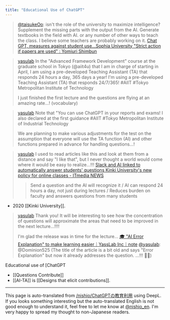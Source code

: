 ```yaml
---
title: "Educational Use of ChatGPT"
---
```


> [@taisukeOo](https://twitter.com/taisukeOo/status/1645275444818886658?s=20): isn't the role of the university to maximize intelligence?
>  Supplement the missing parts with the output from the AI.
> Generate textbooks in the field with AI.
>  or any number of other ways to teach the class. I believe some teachers are probably working on it.
[Chat GPT, measures against student use...Sophia University "Strict action if papers are used" : Yomiuri Shimbun](https://www.yomiuri.co.jp/kyoiku/kyoiku/news/20230408-OYT1T50388/)

> [yasulab](https://twitter.com/yasulab/status/1645366416500228098) In the "Advanced Framework Development" course at the graduate school in Tokyo (@aiit4u) that I am in charge of starting in April, I am using a pre-developed Teaching Assistant (TA) that responds 24 hours a day, 365 days a year! I'm using a pre-developed Teaching Assistant (TA) that responds 24/7/365!  #AIIT #Tokyo Metropolitan Institute of Technology
>
>  I just finished the first lecture and the questions are flying at an amazing rate...! (vocabulary)

> [yasulab](https://twitter.com/yasulab/status/1645371076149657600) Note that "You can use ChatGPT in your reports and exams! I also declared at the first guidance #AIIT #Tokyo Metropolitan Institute of Industrial Technology
>
>  We are planning to make various adjustments for the test on the assumption that everyone will use the TA function (AI) and other functions prepared in advance for handling questions...!

> [yasulab](https://twitter.com/yasulab/status/1645376612698054656) I used to read articles like this and look at them from a distance and say "I like that", but I never thought a world would come where it would be easy to realize...!!!
>  [Slack and AI linked to automatically answer students' questions Kinki University's new policy for online classes - ITmedia NEWS](https://www.itmedia.co.jp/news/articles/2009/11/news162.html)
>  > Send a question and the AI will recognize it / AI can respond 24 hours a day, not just during lectures / Reduces burden on faculty and answers questions from many students
- 2020 [[Kinki University]].

> [yasulab](https://twitter.com/yasulab/status/1645373426553737217) Thank you! It will be interesting to see how the concentration of questions will approximate the areas that need to be improved in the next lecture...!!!!
>
>  I'm glad the release was in time for the lecture...
> [🎓 "AI Error Explanation" to make learning easier｜YassLab Inc｜note](https://note.com/yasslab/n/n685429ea7c97)
> [@yasulab](https://twitter.com/yasulab/status/1645374020970500099?s=20): @Dominion525 (The title of the article is a bit old and says "Error Explanation" but now it already addresses the question. ...!!! 🤖✅)

Educational use of [ChatGPT

- [[Questions Contribute]]
- [[AI-TA]] is [[Designs that elicit contributions]].

---
This page is auto-translated from [/nishio/ChatGPTの教育利用](https://scrapbox.io/nishio/ChatGPTの教育利用) using DeepL. If you looks something interesting but the auto-translated English is not good enough to understand it, feel free to let me know at [@nishio_en](https://twitter.com/nishio_en). I'm very happy to spread my thought to non-Japanese readers.